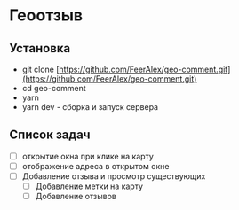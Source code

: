 # Геоотзыв

## Установка
* git clone [https://github.com/FeerAlex/geo-comment.git](https://github.com/FeerAlex/geo-comment.git)
* cd geo-comment
* yarn
* yarn dev - сборка и запуск сервера

## Список задач
  - [ ] открытие окна при клике на карту
  - [ ] отображение адреса в открытом окне
  - [ ] Добавление отзыва и просмотр существующих
    - [ ] Добавление метки на карту
    - [ ] Добавление отзывов